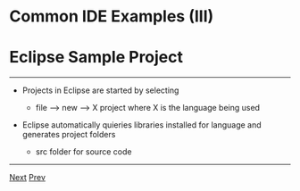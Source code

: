 # Common IDE Examples (III)
# Eclipse Sample Project
***
* Projects in Eclipse are started by selecting
	*  file --> new --> X project   where X is the language being used

*  Eclipse automatically quieries libraries installed for language and generates project folders
	*  src folder for source code


***
[Next](https://github.com/AustinCerny/CSCI582_Presentation2_IDEs/blob/master/slide11.md)
[Prev](https://github.com/AustinCerny/CSCI582_Presentation2_IDEs/blob/master/slide09.md)

